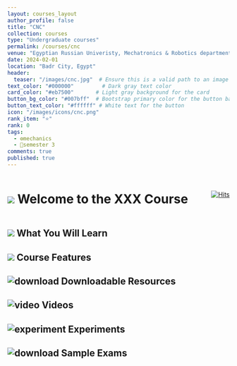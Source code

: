 ```yaml
---
layout: courses_layout
author_profile: false
title: "CNC"
collection: courses
type: "Undergraduate courses"
permalink: /courses/cnc
venue: "Egyptian Russian Univeristy, Mechatronics & Robotics department"
date: 2024-02-01
location: "Badr City, Egypt"
header:
  teaser: "/images/cnc.jpg"  # Ensure this is a valid path to an image file
text_color: "#000000"         # Dark gray text color
card_color: "#eb7500"       # Light gray background for the card
button_bg_color: "#007bff"  # Bootstrap primary color for the button background
button_text_color: "#ffffff" # White text for the button
icon: "/images/icons/cnc.png"
rank_item: "⭐"
rank: 0
tags:
  - ⚙️mechanics
  - 📅semester 3
comments: true
published: true
---
```


<!-- ############################## ++++++++++++++ Body Start ++++++++++++++ ############################## -->
<div style="display: flex; justify-content: space-between; align-items: center;">
    <h1 class="exercises-header" style="background: #ffffff00; --header-text-color: #474646; padding: 0px;"><img src="../images/icons/pin.png"> Welcome to the XXX Course</h1>
    <a href="https://hits.sh/elsayedaner.github.io/courses/fluid_mechanics/"><img alt="Hits" src="https://hits.sh/elsayedaner.github.io/courses/material.svg?style=for-the-badge"/></a>
</div>

<h2 class="exercises-header" style="background: #ffffff00; --header-text-color: #474646; padding: 0px; text-decoration: none;"><img src="../images/icons/pin.png"> What You Will Learn</h2>

<h2 class="exercises-header" style="background: #ffffff00; --header-text-color: #474646; padding: 0px; text-decoration: none;"><img src="../images/icons/pin.png"> Course Features</h2>

<h2 class="exercises-header" style="--header-start-color: {{ page.card_color }}; --header-text-color: {{ page.text_color }};"><img src="../images/icons/download.png" alt="download"> Downloadable Resources</h2>

<h2 class="exercises-header" style="--header-start-color: {{ page.card_color }}; --header-text-color: {{ page.text_color }};"><img src="../images/icons/video.png" alt="video"> Videos</h2>

<h2 class="exercises-header" style="--header-start-color: {{ page.card_color }}; --header-text-color: {{ page.text_color }};"><img src="../images/icons/experiment.png" alt="experiment"> Experiments</h2>

<h2 class="exercises-header" style="--header-start-color: {{ page.card_color }}; --header-text-color: {{ page.text_color }};"><img src="../images/icons/exams.png" alt="download"> Sample Exams</h2>

<!-- ############################## ++++++++++++++ Body End ++++++++++++++ ############################## -->
